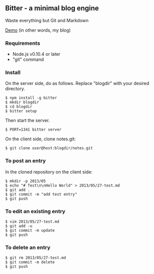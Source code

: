 ## Bitter - a minimal blog engine

Waste everything but Git and Markdown

[Demo](http://notes.kyu-mu.net/2013/05/27/markdown_example) (in other words, my blog)

### Requirements

- Node.js v0.10.4 or later
- "git" command

### Install

On the server side, do as follows. Replace "blogdir" with your desired directory.

    $ npm install -g bitter
    $ mkdir blogdir
    $ cd blogdir
    $ bitter setup

Then start the server.

    $ PORT=1341 bitter server

On the client side, clone notes.git:

    $ git clone user@host:blogdir/notes.git

### To post an entry

In the cloned repository on the client side:

    $ mkdir -p 2013/05
    $ echo "# Test\n\nHello World" > 2013/05/27-test.md
    $ git add .
    $ git commit -m "add test entry"
    $ git push

### To edit an existing entry

    $ vim 2013/05/27-test.md
    $ git add -u
    $ git commit -m update
    $ git push

### To delete an entry

    $ git rm 2013/05/27-test.md
    $ git commit -m delete
    $ git push
